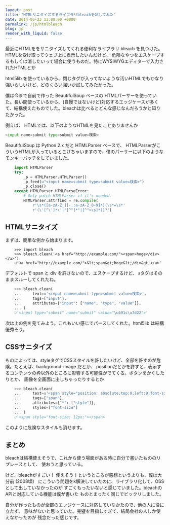 ```yaml
---
layout: post
title: "HTMLサニタイズするライブラリbleachを試してみた"
date: 2014-06-23 13:00:00 +0000
permalink: /jp/htmlbleach
blog: jp
render_with_liquid: false
---
```


最近にHTMLををサニタイズしてくれる便利なライブラリ bleach を見つけた。HTMLを受け取ってウェブ上に表示したいんだけど、
危険なやつをエスケープするもしくは消したいって場合に使うものだ。特にWYSIWYGエディターで入力されたHTMLとか

html5lib を使っているから、閉じタグが入ってないような汚いHTMLでもかなり強いらしいけど、どのくらい強いか試してみたかった。

僕は今まで自前で作った BeautifulSoup ベースの HTMLパーサーを使っていた。長い間使っているから、(自慢ではないけど)対応するエッジケースが多くて、結構使えたものでした。bleachは比べるとどんな感じなんだろうかと知りたかった。

例えば、 HTMLでは、以下のようなHTMLを見たことありませんか

```python
<input name=submit type=submit value=検索>
```

BeautifulSoup は Python 2.x だと HTMLParser ベースで、 HTMLParserがこういうHTMLが入っているとこけちゃいますので、僕のパーサーに以下のようなモンキーパッチをしていました。

```python
    import HTMLParser
    try:
        _p = HTMLParser.HTMLParser()
        _p.feed(u"<input name=submit type=submit value=検索>")
        _p.close()
    except HTMLParser.HTMLParseError:
        # Only patch HTMLParser if it's needed.
        HTMLParser.attrfind = re.compile(
            r'\s*([a-zA-Z_][-.:a-zA-Z_0-9]*)(\s*=\s*'
            r'(\'[^\']*\'|"[^"]*"|[^">\s]*))?')
```

## HTMLサニタイズ

まずは、簡単な例から始まります。

```
    >>> import bleach
    >>> bleach.clean('<a href="http://example.com/"><span>hoge</div></a>')
    u'<a href="http://example.com/">&lt;span&gt;hoge&lt;/div&gt;</a>'
```

デフォルトで span と div を許さないので、エスケープするけど、 `a`タグはそのままスルーしてくれたね。

```python
    >>> bleach.clean(
    ...     text=u'<input name=submit type=submit value=検索>',
    ...     tags=["input"],
    ...     attributes={"input": ["name", "type", "value"]},
    ... )
    u'<input type="submit" name="submit" value="\u691c\u7d22">'
```

次は上の例を見てみよう。これもいい感じでパースしてくれた。html5lib は結構優秀そう。

## CSSサニタイズ

ものによっては、styleタグでCSSスタイルを許したいけど、全部を許すのが危険。たとえば、background-image だとか、
positionだとかを許すと、表示するコンテンツの枠以外のところに影響する可能性がでてくる。ボタンをかくしたりとか、
画像を全画面に出しちゃったりするとか

```python
    >>> bleach.clean(
    ...     text=u'<span style="position: absolute;top:0;left:0;font-size:12px;">',
    ...     tags=["span"],
    ...     attributes={"*": ["style"]},
    ...     styles=["font-size"]
    ... )
    u'<span style="font-size: 12px;"></span>'
```

このように危険なスタイルも消せます。

## まとめ

bleachは結構使えそうで、これから使う場面がある時に自分で書いたもののリプレースとして、
使おうと思っている。

けど、bleachがすごい！ 使えそう！というところが感想というよりも、僕は大分前 (2008頃）
にこういう問題をk解決していたのに、ライブラリ化して、OSSとして出していなかったのが
すごくもったいないと感じていました。bleachのAPIと対応している機能は僕が書いた
ものとまったく同じでビックリしました。

自分が作ったものが全部のエッジケースに対応していなかたので、他の人に役に立たず、
意味がないと思っていた。完璧を目指しすぎて、結局会社の人しか使えなかったのが
残念だった感じです。
